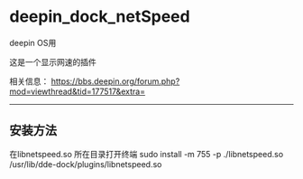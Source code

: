 # deepin_dock_netSpeed

deepin OS用

这是一个显示网速的插件

相关信息：
https://bbs.deepin.org/forum.php?mod=viewthread&tid=177517&extra=

---
## 安装方法
在libnetspeed.so 所在目录打开终端
sudo install -m 755 -p ./libnetspeed.so /usr/lib/dde-dock/plugins/libnetspeed.so
